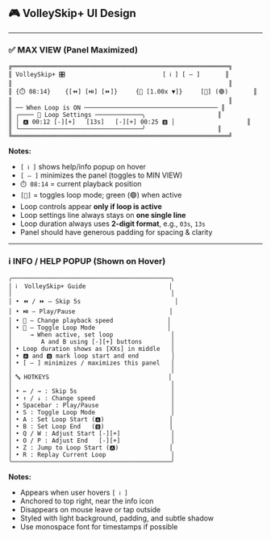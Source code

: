 ## 🎮 VolleySkip+ UI Design

---

### ✅ MAX VIEW (Panel Maximized)

```
╔════════════════════════════════════════════════════════════╗
║ VolleySkip+ 🎛️                           [ ℹ️ ] [ — ]       ║
║                                                            ║
║ {⏱️ 08:14}    {[⏪] [⏯️] [⏩]}     {🚀 [1.00x ▼]}     [🔁] (🟢)       ║
║                                                            ║
║ ── When Loop is ON ───────────────────────────────────── ║
║ ╭──── 🎯 Loop Settings ─────────────╮                    ║
║ │ 🅰️ 00:12 [-][+]   [13s]   [-][+] 00:25 🅱️ │                    ║
║ ╰──────────────────────────────────╯                    ║
╚════════════════════════════════════════════════════════════╝
```

**Notes:**
- `[ ℹ️ ]` shows help/info popup on hover
- `[ — ]` minimizes the panel (toggles to MIN VIEW)
- `⏱️ 08:14` = current playback position
- `[🔁]` = toggles loop mode; green (🟢) when active
- Loop controls appear **only if loop is active**
- Loop settings line always stays on **one single line**
- Loop duration always uses **2-digit format**, e.g., `03s`, `13s`
- Panel should have generous padding for spacing & clarity

---


### ℹ️ INFO / HELP POPUP (Shown on Hover)

```
╭────────────────────────────────────────────╮
│ ℹ️  VolleySkip+ Guide                       │
│                                            │
│ • ⏪ / ⏩ – Skip 5s                          │
│ • ⏯️ – Play/Pause                          │
│ • 🚀 – Change playback speed               │
│ • 🔁 – Toggle Loop Mode                    │
│     → When active, set loop                │
│        A and B using [-][+] buttons        │
│ • Loop duration shows as [XXs] in middle   │
│ • 🅰️ and 🅱️ mark loop start and end         │
│ • [ — ] minimizes / maximizes this panel   │
│                                            │
│ 🔤 HOTKEYS                                 │
│                                            │
│ • ← / → : Skip 5s                          │
│ • ↑ / ↓ : Change speed                     │
│ • Spacebar : Play/Pause                    │
│ • S : Toggle Loop Mode                     │
│ • A : Set Loop Start (🅰️)                  │
│ • B : Set Loop End   (🅱️)                  │
│ • Q / W : Adjust Start [-][+]              │
│ • O / P : Adjust End   [-][+]              │
│ • Z : Jump to Loop Start (🅰️)              │
│ • R : Replay Current Loop                  │
╰────────────────────────────────────────────╯
```

**Notes:**
- Appears when user hovers `[ ℹ️ ]`
- Anchored to top right, near the info icon
- Disappears on mouse leave or tap outside
- Styled with light background, padding, and subtle shadow
- Use monospace font for timestamps if possible

